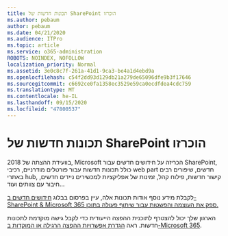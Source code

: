 ```yaml
---
title: תכונות חדשות של SharePoint הוכרזו
ms.author: pebaum
author: pebaum
ms.date: 04/21/2020
ms.audience: ITPro
ms.topic: article
ms.service: o365-administration
ROBOTS: NOINDEX, NOFOLLOW
localization_priority: Normal
ms.assetid: 3e0c8c7f-261a-41d1-9ca3-be4a1d4ebd9a
ms.openlocfilehash: c54f2dd93d129db21a279de65096dfe9b3f17646
ms.sourcegitcommit: c6692ce0fa1358ec3529e59ca0ecdfdea4cdc759
ms.translationtype: MT
ms.contentlocale: he-IL
ms.lasthandoff: 09/15/2020
ms.locfileid: "47800537"
---
```

# <a name="sharepoint-new-features-announced"></a>תכונות חדשות של SharePoint הוכרזו

בוועידת ההצתה של 2018, Microsoft הכריזה על חידושים חדשים עבור SharePoint, כולל תכונות חדשות עבור פורטלים מודרניים, רכיבי web part חדשים, שיפורים רבים באתרי hub, קישור חדשות, פילוח קהל, זמינות של אפליקציות למכשירים ניידים חדשים, חיבור עם צוותים ועוד...
  
לקבלת מידע נוסף אודות תכונות אלה, עיין בפרסום בבלוג [חידושים חדשים ב-SharePoint &amp; Microsoft 365 ספק את העוצמה והפשטות עבור שיתוף פעולה בתוכן.](https://go.microsoft.com/fwlink/?linkid=2026502)
  
הארגון שלך יכול להצטרף לתוכנית ההפצה הייעודית כדי לקבל גישה מוקדמת לתכונות חדשות. ראה [הגדרת אפשרויות ההפצה הרגילה או המוקדות ב-Microsoft 365](https://docs.microsoft.com/microsoft-365/admin/manage/release-options-in-office-365).
